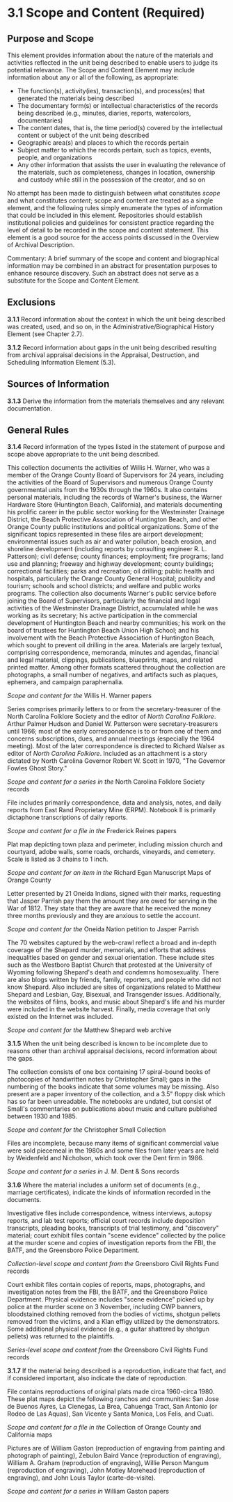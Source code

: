 # 3.1 Scope and Content (Required)

## Purpose and Scope

This element provides information about the nature of the materials and activities reflected in the unit being described to enable users to judge its potential relevance. The Scope and Content Element may include information about any or all of the following, as appropriate:

*   The function(s), activity(ies), transaction(s), and process(es) that generated the materials being described
*   The documentary form(s) or intellectual characteristics of the records being described (e.g., minutes, diaries, reports, watercolors, documentaries)
*   The content dates, that is, the time period(s) covered by the intellectual content or subject of the unit being described
*   Geographic area(s) and places to which the records pertain
*   Subject matter to which the records pertain, such as topics, events, people, and organizations
*   Any other information that assists the user in evaluating the relevance of the materials, such as completeness, changes in location, ownership and custody while still in the possession of the creator, and so on

No attempt has been made to distinguish between what constitutes _scope_ and what constitutes _content_; scope and content are treated as a single element, and the following rules simply enumerate the types of information that could be included in this element. Repositories should establish institutional policies and guidelines for consistent practice regarding the level of detail to be recorded in the scope and content statement. This element is a good source for the access points discussed in the Overview of Archival Description.

Commentary: A brief summary of the scope and content and biographical information may be combined in an abstract for presentation purposes to enhance resource discovery. Such an abstract does not serve as a substitute for the Scope and Content Element.

## Exclusions

**3.1.1** Record information about the context in which the unit being described was created, used, and so on, in the Administrative/Biographical History Element (see Chapter 2.7).

**3.1.2** Record information about gaps in the unit being described resulting from archival appraisal decisions in the Appraisal, Destruction, and Scheduling Information Element (5.3).

## Sources of Information

**3.1.3** Derive the information from the materials themselves and any relevant documentation.

## General Rules

**3.1.4** Record information of the types listed in the statement of purpose and scope above appropriate to the unit being described.

<p class="dacs-example">This collection documents the activities of Willis H. Warner, who was a member of the Orange County Board of Supervisors for 24 years, including the activities of the Board of Supervisors and numerous Orange County governmental units from the 1930s through the 1960s. It also contains personal materials, including the records of Warner's business, the Warner Hardware Store (Huntington Beach, California), and materials documenting his prolific career in the public sector working for the Westminster Drainage District, the Beach Protective Association of Huntington Beach, and other Orange County public institutions and political organizations. Some of the significant topics represented in these files are airport development; environmental issues such as air and water pollution, beach erosion, and shoreline development (including reports by consulting engineer R. L. Patterson); civil defense; county finances; employment; fire programs; land use and planning; freeway and highway development; county buildings; correctional facilities; parks and recreation; oil drilling; public health and hospitals, particularly the Orange County General Hospital; publicity and tourism; schools and school districts; and welfare and public works programs. The collection also documents Warner's public service before joining the Board of Supervisors, particularly the financial and legal activities of the Westminster Drainage District, accumulated while he was working as its secretary; his active participation in the commercial development of Huntington Beach and nearby communities; his work on the board of trustees for Huntington Beach Union High School; and his involvement with the Beach Protective Association of Huntington Beach, which sought to prevent oil drilling in the area. Materials are largely textual, comprising correspondence, memoranda, minutes and agendas, financial and legal material, clippings, publications, blueprints, maps, and related printed matter. Among other formats scattered throughout the collection are photographs, a small number of negatives, and artifacts such as plaques, ephemera, and campaign paraphernalia.</p>
<p class="dacs-example"><em>Scope and content for the</em> Willis H. Warner papers</p>

<p class="dacs-example">Series comprises primarily letters to or from the secretary-treasurer of the North Carolina Folklore Society and the editor of <em>North Carolina Folklore</em>. Arthur Palmer Hudson and Daniel W. Patterson were secretary-treasurers until 1966; most of the early correspondence is to or from one of them and concerns subscriptions, dues, and annual meetings (especially the 1964 meeting). Most of the later correspondence is directed to Richard Walser as editor of <em>North Carolina Folklore</em>. Included as an attachment is a story dictated by North Carolina Governor Robert W. Scott in 1970, "The Governor Fowles Ghost Story."</p>
<p class="dacs-example"><em>Scope and content for a series in the</em> North Carolina Folklore Society records</p>

<p class="dacs-example">File includes primarily correspondence, data and analysis, notes, and daily reports from East Rand Proprietary Mine (ERPM). Notebook II is primarily dictaphone transcriptions of daily reports.</p>
<p class="dacs-example"><em>Scope and content for a file in the</em> Frederick Reines papers</p>

<p class="dacs-example">Plat map depicting town plaza and perimeter, including mission church and courtyard, adobe walls, some roads, orchards, vineyards, and cemetery. Scale is listed as 3 chains to 1 inch.</p>
<p class="dacs-example"><em>Scope and content for an item in the</em> Richard Egan Manuscript Maps of Orange County</p>

<p class="dacs-example">Letter presented by 21 Oneida Indians, signed with their marks, requesting that Jasper Parrish pay them the amount they are owed for serving in the War of 1812. They state that they are aware that he received the money three months previously and they are anxious to settle the account.</p>
<p class="dacs-example"><em>Scope and content for the</em> Oneida Nation petition to Jasper Parrish</p>

<p class="dacs-example">The 70 websites captured by the web-crawl reflect a broad and in-depth coverage of the Shepard murder, memorials, and efforts that address inequalities based on gender and sexual orientation. These include sites such as the Westboro Baptist Church that protested at the University of Wyoming following Shepard's death and condemns homosexuality. There are also blogs written by friends, family, reporters, and people who did not know Shepard. Also included are sites of organizations related to Matthew Shepard and Lesbian, Gay, Bisexual, and Transgender issues. Additionally, the websites of films, books, and music about Shepard's life and his murder were included in the website harvest. Finally, media coverage that only existed on the Internet was included.</p>
<p class="dacs-example"><em>Scope and content for the</em> Matthew Shepard web archive</p>

**3.1.5** When the unit being described is known to be incomplete due to reasons other than archival appraisal decisions, record information about the gaps.

<p class="dacs-example">The collection consists of one box containing 17 spiral-bound books of photocopies of handwritten notes by Christopher Small; gaps in the numbering of the books indicate that some volumes may be missing. Also present are a paper inventory of the collection, and a 3.5" floppy disk which has so far been unreadable. The notebooks are undated, but consist of Small's commentaries on publications about music and culture published between 1930 and 1985.</p>
<p class="dacs-example"><em>Scope and content for the</em> Christopher Small Collection</p>

<p class="dacs-example">Files are incomplete, because many items of significant commercial value were sold piecemeal in the 1980s and some files from later years are held by Weidenfeld and Nicholson, which took over the Dent firm in 1986.</p>
<p class="dacs-example"><em>Scope and content for a series in</em> J. M. Dent & Sons records</p>

**3.1.6** Where the material includes a uniform set of documents (e.g., marriage certificates), indicate the kinds of information recorded in the documents.

<p class="dacs-example">Investigative files include correspondence, witness interviews, autopsy reports, and lab test reports; official court records include deposition transcripts, pleading books, transcripts of trial testimony, and "discovery" material; court exhibit files contain "scene evidence" collected by the police at the murder scene and copies of investigation reports from the FBI, the BATF, and the Greensboro Police Department.</p>
<p class="dacs-example"><em>Collection-level scope and content from the</em> Greensboro Civil Rights Fund records</p>

<p class="dacs-example">Court exhibit files contain copies of reports, maps, photographs, and investigation notes from the FBI, the BATF, and the Greensboro Police Department. Physical evidence includes "scene evidence" picked up by police at the murder scene on 3 November, including CWP banners, bloodstained clothing removed from the bodies of victims, shotgun pellets removed from the victims, and a Klan effigy utilized by the demonstrators. Some additional physical evidence (e.g., a guitar shattered by shotgun pellets) was returned to the plaintiffs.</p>
<p class="dacs-example"><em>Series-level scope and content from the</em> Greensboro Civil Rights Fund records</p>

**3.1.7** If the material being described is a reproduction, indicate that fact, and if considered important, also indicate the date of reproduction.

<p class="dacs-example">File contains reproductions of original plats made circa 1960-circa 1980. These plat maps depict the following ranchos and communities: San Jose de Buenos Ayres, La Cienegas, La Brea, Cahuenga Tract, San Antonio (or Rodeo de Las Aquas), San Vicente y Santa Monica, Los Felis, and Cuati.</p>
<p class="dacs-example"><em>Scope and content for a file in the</em> Collection of Orange County and California maps</p>

<p class="dacs-example">Pictures are of William Gaston (reproduction of engraving from painting and photograph of painting), Zebulon Baird Vance (reproduction of engraving), William A. Graham (reproduction of engraving), Willie Person Mangum (reproduction of engraving), John Motley Morehead (reproduction of engraving), and John Louis Taylor (carte-de-visite).</p>
<p class="dacs-example"><em>Scope and content for a series in</em> William Gaston papers</p>
